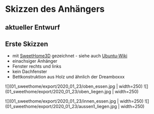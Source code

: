 # Skizzen des Anhängers

## aktueller Entwurf

## Erste Skizzen
* mit [SweetHome3D](http://www.sweethome3d.com/) gezeichnet - siehe auch [Ubuntu-Wiki](https://wiki.ubuntuusers.de/Sweet_Home_3D/)
* einachsiger Anhänger
* Fenster rechts und links
* kein Dachfenster
* Bettkonstruktion aus Holz und ähnlich der Dreamboxxx

![](01_sweethome/export/2020_01_23/oben_essen.jpg     | width=250)
![](01_sweethome/export/2020_01_23/oben_liegen.jpg    | width=250)

![](01_sweethome/export/2020_01_23/innen_essen.jpg    | width=250)
![](01_sweethome/export/2020_01_23/aussen1_liegen.jpg | width=250)
